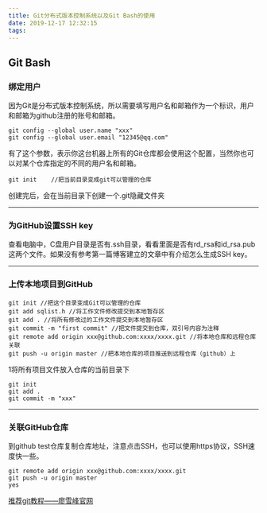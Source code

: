 ```yaml
---
title: Git分布式版本控制系统以及Git Bash的使用
date: 2019-12-17 12:32:15
tags:
---
```

## Git Bash
### 绑定用户
因为Git是分布式版本控制系统，所以需要填写用户名和邮箱作为一个标识，用户和邮箱为github注册的账号和邮箱。

```
git config --global user.name "xxx"
git config --global user.email "12345@qq.com"
```

有了这个参数，表示你这台机器上所有的Git仓库都会使用这个配置，当然你也可以对某个仓库指定的不同的用户名和邮箱。
```
git init	//把当前目录变成git可以管理的仓库
```
<!--more-->
 创建完后，会在当前目录下创建一个.git隐藏文件夹 

---

### 为GitHub设置SSH key
查看电脑中，C盘用户目录是否有.ssh目录，看看里面是否有rd_rsa和id_rsa.pub这两个文件。如果没有参考第一篇博客建立的文章中有介绍怎么生成SSH key。

---

### 上传本地项目到GitHub
```
git init //把这个目录变成Git可以管理的仓库
git add sqlist.h //将工作文件修改提交到本地暂存区
git add . //将所有修改过的工作文件提交到本地暂存区
git commit -m "first commit" //把文件提交到仓库，双引号内容为注释
git remote add origin xxx@github.com:xxxx/xxxx.git //将本地仓库和远程仓库关联
git push -u origin master //把本地仓库的项目推送到远程仓库（github）上
```

1将所有项目文件放入仓库的当前目录下

```
git init
git add .
git commit -m "xxx"
```

---

### 关联GitHub仓库
到github test仓库复制仓库地址，注意点击SSH，也可以使用https协议，SSH速度快一些。
```
git remote add origin xxx@github.com:xxxx/xxxx.git
git push -u origin master
yes
```
[推荐git教程——廖雪峰官网](https://www.liaoxuefeng.com/wiki/896043488029600)